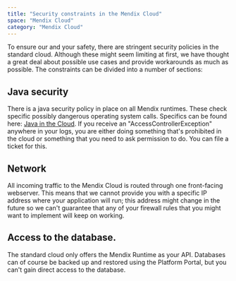 ```yaml
---
title: "Security constraints in the Mendix Cloud"
space: "Mendix Cloud"
category: "Mendix Cloud"
---
```



To ensure our and your safety, there are stringent security policies in the standard cloud. Although these might seem limiting at first, we have thought a great deal about possible use cases and provide workarounds as much as possible. The constraints can be divided into a number of sections:

## Java security

There is a java security policy in place on all Mendix runtimes. These check specific possibly dangerous operating system calls. Specifics can be found here: [Java in the Cloud](java-in-the-cloud). If you receive an "AccessControllerException" anywhere in your logs, you are either doing something that's prohibited in the cloud or something that you need to ask permission to do. You can file a ticket for this.

## Network

All incoming traffic to the Mendix Cloud is routed through one front-facing webserver. This means that we cannot provide you with a specific IP address where your application will run; this address might change in the future so we can't guarantee that any of your firewall rules that you might want to implement will keep on working.

## Access to the database.

The standard cloud only offers the Mendix Runtime as your API. Databases can of course be backed up and restored using the Platform Portal, but you can't gain direct access to the database.
